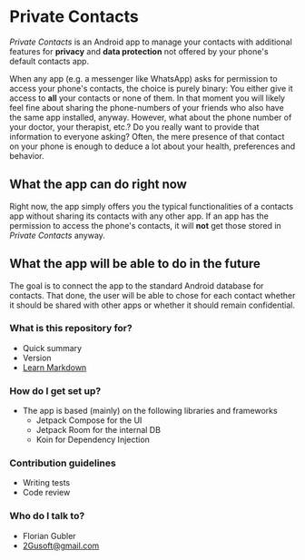 # Private Contacts #

_Private Contacts_ is an Android app to manage your contacts with additional features for **privacy** and **data protection** not offered by your phone's default contacts app.

When any app (e.g. a messenger like WhatsApp) asks for permission to access your phone's contacts, the choice is purely binary: You either give it access to **all** your contacts or none of them. In that moment you will likely feel fine about sharing the phone-numbers of your friends who also have the same app installed, anyway. However, what about the phone number of your doctor, your therapist, etc.? Do you really want to provide that information to everyone asking? Often, the mere presence of that contact on your phone is enough to deduce a lot about your health, preferences and behavior.

## What the app can do right now
Right now, the app simply offers you the typical functionalities of a contacts app without sharing its contacts with any other app. If an app has the permission to access the phone's contacts, it will **not** get those stored in _Private Contacts_ anyway.

## What the app will be able to do in the future
The goal is to connect the app to the standard Android database for contacts. That done, the user will be able to chose for each contact whether it should be shared with other apps or whether it should remain confidential.

### What is this repository for? ###

* Quick summary
* Version
* [Learn Markdown](https://bitbucket.org/tutorials/markdowndemo)

### How do I get set up? ###

* The app is based (mainly) on the following libraries and frameworks
  * Jetpack Compose for the UI
  * Jetpack Room for the internal DB
  * Koin for Dependency Injection

### Contribution guidelines ###

* Writing tests
* Code review

### Who do I talk to? ###

* Florian Gubler
* 2Gusoft@gmail.com